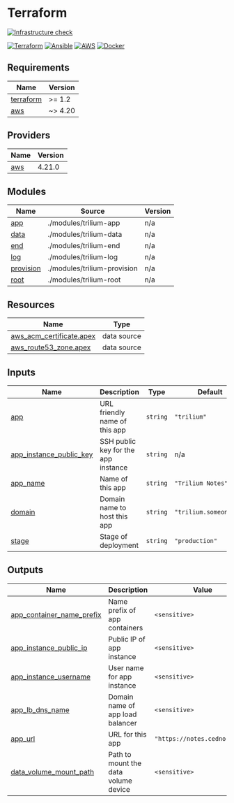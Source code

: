 # Terraform

[![Infrastructure check](https://github.com/cednore/trilium/actions/workflows/check.yml/badge.svg)](https://github.com/cednore/trilium/actions/workflows/check.yml)

[![Terraform](https://img.shields.io/badge/terraform-%235835CC.svg?style=for-the-badge&logo=terraform&logoColor=white)](https://terraform.io/)
[![Ansible](https://img.shields.io/badge/ansible-%231A1918.svg?style=for-the-badge&logo=ansible&logoColor=white)](https://ansible.com/)
[![AWS](https://img.shields.io/badge/AWS-%23FF9900.svg?style=for-the-badge&logo=amazon-aws&logoColor=white)](https://aws.amazon.com/)
[![Docker](https://img.shields.io/badge/docker-%230db7ed.svg?style=for-the-badge&logo=docker&logoColor=white)](https://docker.com/)

<!-- BEGIN_TF_DOCS -->
## Requirements

| Name | Version |
|------|---------|
| <a name="requirement_terraform"></a> [terraform](#requirement\_terraform) | >= 1.2 |
| <a name="requirement_aws"></a> [aws](#requirement\_aws) | ~> 4.20 |

## Providers

| Name | Version |
|------|---------|
| <a name="provider_aws"></a> [aws](#provider\_aws) | 4.21.0 |

## Modules

| Name | Source | Version |
|------|--------|---------|
| <a name="module_app"></a> [app](#module\_app) | ./modules/trilium-app | n/a |
| <a name="module_data"></a> [data](#module\_data) | ./modules/trilium-data | n/a |
| <a name="module_end"></a> [end](#module\_end) | ./modules/trilium-end | n/a |
| <a name="module_log"></a> [log](#module\_log) | ./modules/trilium-log | n/a |
| <a name="module_provision"></a> [provision](#module\_provision) | ./modules/trilium-provision | n/a |
| <a name="module_root"></a> [root](#module\_root) | ./modules/trilium-root | n/a |

## Resources

| Name | Type |
|------|------|
| [aws_acm_certificate.apex](https://registry.terraform.io/providers/hashicorp/aws/latest/docs/data-sources/acm_certificate) | data source |
| [aws_route53_zone.apex](https://registry.terraform.io/providers/hashicorp/aws/latest/docs/data-sources/route53_zone) | data source |

## Inputs

| Name | Description | Type | Default | Required |
|------|-------------|------|---------|:--------:|
| <a name="input_app"></a> [app](#input\_app) | URL friendly name of this app | `string` | `"trilium"` | no |
| <a name="input_app_instance_public_key"></a> [app\_instance\_public\_key](#input\_app\_instance\_public\_key) | SSH public key for the app instance | `string` | n/a | yes |
| <a name="input_app_name"></a> [app\_name](#input\_app\_name) | Name of this app | `string` | `"Trilium Notes"` | no |
| <a name="input_domain"></a> [domain](#input\_domain) | Domain name to host this app | `string` | `"trilium.someone.me"` | no |
| <a name="input_stage"></a> [stage](#input\_stage) | Stage of deployment | `string` | `"production"` | no |

## Outputs

| Name | Description | Value | Sensitive |
|------|-------------|-------|:---------:|
| <a name="output_app_container_name_prefix"></a> [app\_container\_name\_prefix](#output\_app\_container\_name\_prefix) | Name prefix of app containers | `<sensitive>` | yes |
| <a name="output_app_instance_public_ip"></a> [app\_instance\_public\_ip](#output\_app\_instance\_public\_ip) | Public IP of app instance | `<sensitive>` | yes |
| <a name="output_app_instance_username"></a> [app\_instance\_username](#output\_app\_instance\_username) | User name for app instance | `<sensitive>` | yes |
| <a name="output_app_lb_dns_name"></a> [app\_lb\_dns\_name](#output\_app\_lb\_dns\_name) | Domain name of app load balancer | `<sensitive>` | yes |
| <a name="output_app_url"></a> [app\_url](#output\_app\_url) | URL for this app | `"https://notes.cednore.com"` | no |
| <a name="output_data_volume_mount_path"></a> [data\_volume\_mount\_path](#output\_data\_volume\_mount\_path) | Path to mount the data volume device | `<sensitive>` | yes |
<!-- END_TF_DOCS -->
